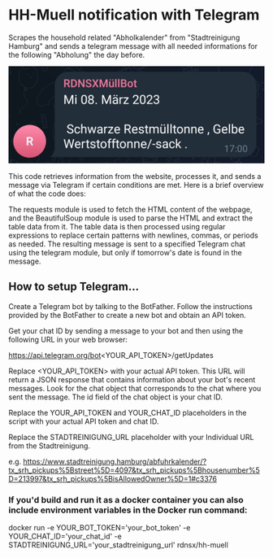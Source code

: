 # HH-Muell notification with Telegram
Scrapes the household related "Abholkalender" from "Stadtreinigung Hamburg" and sends a telegram message with all needed informations for the following "Abholung" the day before.

![alt text](https://github.com/rdnsx/HH-Muell/blob/c803269822d14c1d6570c1df35d7b3e5db503a02/Screenshot_2023-04-07-21-30-53-550-edit_com.miui.gallery.jpg) 

This code retrieves information from the website, processes it, and sends a message via Telegram if certain conditions are met. Here is a brief overview of what the code does:

The requests module is used to fetch the HTML content of the webpage, and the BeautifulSoup module is used to parse the HTML and extract the table data from it.
The table data is then processed using regular expressions to replace certain patterns with newlines, commas, or periods as needed.
The resulting message is sent to a specified Telegram chat using the telegram module, but only if tomorrow's date is found in the message.

## How to setup Telegram... 

Create a Telegram bot by talking to the BotFather. Follow the instructions provided by the BotFather to create a new bot and obtain an API token.

Get your chat ID by sending a message to your bot and then using the following URL in your web browser:

https://api.telegram.org/bot<YOUR_API_TOKEN>/getUpdates

Replace <YOUR_API_TOKEN> with your actual API token. This URL will return a JSON response that contains information about your bot's recent messages. Look for the chat object that corresponds to the chat where you sent the message. The id field of the chat object is your chat ID.

Replace the YOUR_API_TOKEN and YOUR_CHAT_ID placeholders in the script with your actual API token and chat ID.

Replace the STADTREINIGUNG_URL placeholder with your Individual URL from the Stadtreinigung.

e.g. https://www.stadtreinigung.hamburg/abfuhrkalender/?tx_srh_pickups%5Bstreet%5D=4097&tx_srh_pickups%5Bhousenumber%5D=213997&tx_srh_pickups%5BisAllowedOwner%5D=1#c3376

### If you'd build and run it as a docker container you can also include environment variables in the Docker run command:

docker run -e YOUR_BOT_TOKEN='your_bot_token' -e YOUR_CHAT_ID='your_chat_id' -e STADTREINIGUNG_URL='your_stadtreinigung_url' rdnsx/hh-muell

